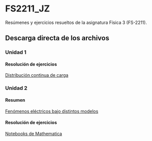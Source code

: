 # FS2211_JZ
Resúmenes y ejercicios resueltos de la asignatura Física 3 (FS-2211).
## Descarga directa de los archivos
### Unidad 1
#### Resolución de ejercicios
[Distribución continua de carga](https://github.com/JuniorDZambra/FS2211_JZ/raw/main/Resolucion_de_ejercicios/FS2211-RS.pdf)
### Unidad 2
#### Resumen
[Fenómenos eléctricos bajo distintos modelos](https://github.com/JuniorDZambra/FS2211_JZ/raw/main/Resumenes/Unidad2/FS2211-R2.pdf)
#### Resolución de ejercicios
[Notebooks de Mathematica](https://github.com/JuniorDZambra/FS2211_JZ/raw/main/Resolucion_de_ejercicios/Unidad2/NotebooksUnidad2.zip)
